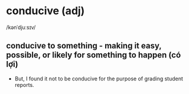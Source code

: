 # conducive (adj)

/kənˈdjuːsɪv/

## conducive to something - making it easy, possible, or likely for something to happen (có lợi)

- But, I found it not to be conducive for the purpose of grading student reports.